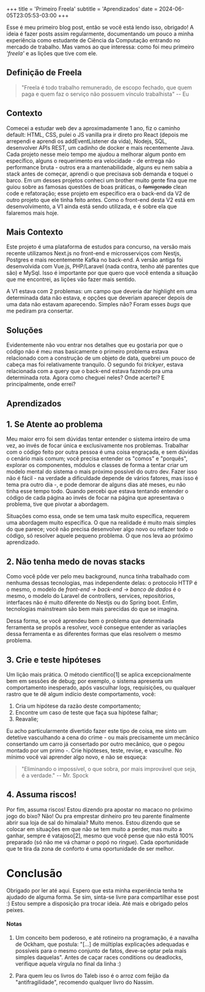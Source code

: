 +++
title = 'Primeiro Freela'
subtitle = 'Aprendizados'
date = 2024-06-05T23:05:53-03:00
+++

Esse é meu primeiro blog post, então se você está lendo isso, obrigado! A ideia
é fazer posts assim regularmente, documentando um pouco a minha experiência como
estudante de Ciência da Computação entrando no mercado de trabalho. Mas vamos
ao que interessa: como foi meu primeiro _'freela'_ e as lições que tive com ele.

## Definição de Freela

> "Freela é todo trabalho remunerado, de escopo fechado, que quem paga e quem faz o serviço não possuem vínculo trabalhista"
                                                    -- Eu

## Contexto

Comecei a estudar web dev a aproximadamente 1 ano, fiz o caminho default: HTML, CSS,
pulei o JS vanilla pra ir direto pro React (depois me arrependi e aprendi os addEventListener
da vida), Nodejs, SQL, desenvolver APIs REST, um cadinho de docker e mais recentemente Java.
Cada projeto nesse meio tempo me ajudou a melhorar algum ponto em específico, alguns o requerimento
era velocidade - de entrega não performance bruta - outros era a mantenabilidade, alguns eu nem sabia
a stack antes de começar, aprendi o que precisava sob demanda e toquei o barco. Em um desses projetos
conheci um brother muito gente fina que me guiou sobre as famosas questões de boas práticas, o ~~famigerado~~
clean code e refatoração; esse projeto em específico era o back-end da V2 de outro projeto que ele tinha feito antes. 
Como o front-end desta V2 está em desenvolvimento, a V1 ainda está sendo utilizada, e é sobre ela que falaremos mais hoje.  

## Mais Contexto

Este projeto é uma plataforma de estudos para concurso, na versão mais recente utilizamos Next.js no front-end e 
microsserviços com Nestjs, Postgres e mais recentemente Kafka no back-end. A versão antiga foi desenvolvida
com Vue.js, PHP/Laravel (nada contra, tenho até parentes que são) e MySql. Isso é importante por que quero que você
entenda a situação que me encontrei, as lições vão fazer mais sentido.

A V1 estava com 2 problemas: um campo que deveria dar highlight em uma determinada data não estava, e opções que deveriam
aparecer depois de uma data não estavam aparecendo. Simples não? Foram esses _bugs_ que me pediram pra consertar.

## Soluções

Evidentemente não vou entrar nos detalhes que eu gostaria por que o código não é meu mas basicamente
o primeiro problema estava relacionado com a construção de um objeto de data, quebrei um pouco de cabeça mas foi relativamente
tranquilo. O segundo foi _trickyer_, estava relacionada com a query que o back-end estava fazendo pra uma determinada rota. Agora
como cheguei neles? Onde acertei? E principalmente, onde errei?

## Aprendizados


## 1. Se Atente ao problema

Meu maior erro foi sem dúvidas tentar entender o sistema inteiro de uma vez, ao invés de focar única e exclusivamente nos problemas.
Trabalhar com o código feito por outra pessoa é uma coisa engraçada, e sem dúvidas o cenário mais comum; você precisa entender os "comos" e 
"porquês", explorar os componentes, módulos e classes de forma a tentar criar um modelo mental do sistema o mais próximo possível do
outro dev. Fazer isso não é fácil - na verdade a dificuldade depende de vários fatores, mas isso é tema pra outro dia -, e pode demorar
de alguns dias até meses, eu não tinha esse tempo todo. Quando percebi que estava tentando entender o código de cada página ao invés de
focar na página que apresentava o problema, tive que pivotar a abordagem. 

Situações como essa, onde se tem uma task muito específica, requerem uma abordagem muito específica. O que na realidade é muito mais simples
do que parece; você não precisa desenvolver algo novo ou refazer todo o código, só resolver aquele pequeno problema. O que nos leva ao próximo 
aprendizado.

## 2. Não tenha medo de novas stacks

Como você pôde ver pelo meu background, nunca tinha trabalhado com nenhuma dessas tecnologias, mas independente delas: o protocolo HTTP é o mesmo,
o modelo de _front-end -> back-end -> banco de dados_ é o mesmo, o modelo do Laravel de controllers, services, repositórios, interfaces não é 
muito diferente do Nestjs ou do Spring boot. Enfim, tecnologias mainstream são bem mais parecidas do que se imagina.

Dessa forma, se você aprendeu bem o problema que determinada ferramenta se propôs a resolver, você consegue entender as variações dessa ferramenta
e as diferentes formas que elas resolvem o mesmo problema.

## 3. Crie e teste hipóteses

Um lição mais prática. O método científico[1] se aplica excepcionalmente bem em sessões de debug; por exemplo, o sistema apresenta um comportamento
inesperado, após vasculhar logs, requisições, ou qualquer rastro que te dê algum indício deste comportamento, você:

1. Cria um hipótese da razão deste comportamento;
2. Encontre um caso de teste que faça sua hipótese falhar;
3. Reavalie;

Eu acho particularmente divertido fazer este tipo de coisa, me sinto um detetive vasculhando a cena do crime - ou mais precisamente um mecânico 
consertando um carro já consertado por outro mecânico, que o pegou montado por um primo -. Crie hipóteses, teste, revise, e vasculhe. No mínimo
você vai aprender algo novo, e não se esqueça:

> "Eliminando o impossível, o que sobra, por mais improvável que seja, é a verdade."
                                                    -- Mr. Spock

## 4. Assuma riscos!

Por fim, assuma riscos! Estou dizendo pra apostar no macaco no próximo jogo do bixo? Não! Ou pra emprestar dinheiro pro teu parente finalmente abrir
sua loja de sal do himalaia? Muito menos. Estou dizendo que se colocar em situações em que não se tem muito a perder, mas muito a ganhar, sempre é
vatajoso[2], mesmo que você pense que não está 100% preparado (só não me vá chamar o popó no ringue). Cada oportunidade que te tira da zona de conforto
é uma oportunidade de ser melhor.

# Conclusão

Obrigado por ler até aqui. Espero que esta minha experiência tenha te ajudado de alguma forma. Se sim, sinta-se livre para compartilhar esse post :)
Estou sempre a disposição pra trocar ideia. Até mais e obrigado pelos peixes.



#### Notas

1. Um conceito bem poderoso, e até rotineiro na programação, é a navalha de Ockham, que postula: "[...] de múltiplas explicações 
adequadas e possíveis para o mesmo conjunto de fatos, deve-se optar pela mais simples daquelas". Antes de caçar races conditions ou deadlocks, verifique
aquela vírgula no final da linha :)

2. Para quem leu os livros do Taleb isso é o arroz com feijão da "antifragilidade", recomendo qualquer livro do Nassim.







